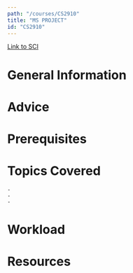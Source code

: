 ```yaml
---
path: "/courses/CS2910"
title: "MS PROJECT"
id: "CS2910"
---
```


[Link to SCI]("http://courses.sci.pitt.edu/courses/courses/view/CS-2910")

# General Information

# Advice

# Prerequisites

<!-- PREREQ_REPLACEMENT (Do not remove) -->

<!-- END PREREQ_REPLACEMENT (Do not remove) -->

# Topics Covered

    -
    -
    -

# Workload

<!-- TESTIMONIALS
# Testimonials
This gets replaced with Gatsby, its
data comes from Google Sheets for easier
editing!
-->

# Resources

